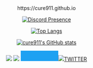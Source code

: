 <div align="center">
    https://cure911.github.io
<p>
</p><p><a href="https://discord.com/users/754969692585852939" rel="nofollow"><img src="https://camo.githubusercontent.com/6d2edb88bdd6dbaabe3be901965bc4d39cacf8ba1aeb131c18af173d99fa866d/68747470733a2f2f6c616e796172642d70726f66696c652d726561646d652e76657263656c2e6170702f6170692f3334323336303439303432323536363931333f7468656d653d6461726b2662673d30303065323726616e696d617465643d7472756526686964654469736372696d3d66616c736526626f726465725261646975733d32307078" alt="Discord Presence" data-canonical-src="https://lanyard-profile-readme.vercel.app/api/75496969258585293913?theme=dark&amp;bg=000e27&amp;animated=true&amp;hideDiscrim=false&amp;borderRadius=20px" style="max-width: 100%;"></a></p>
<p><a href="https://github.com/anuraghazra/github-readme-stats"><img src="https://camo.githubusercontent.com/ad6caaf0d260373f3259c0f42190e3c1e8b1d769977ad9fe48e7c22a48629336/68747470733a2f2f6769746875622d726561646d652d73746174732e76657263656c2e6170702f6170692f746f702d6c616e67732f3f757365726e616d653d61646973733031266c61796f75743d636f6d70616374266c616e67735f636f756e743d3130267468656d653d7261646963616c" alt="Top Langs" data-canonical-src="https://github-readme-stats.vercel.app/api/top-langs/?username=cure911&amp;layout=compact&amp;langs_count=10&amp;theme=radical" style="max-width: 100%;"></a></p>
<p><a target="_blank" rel="noopener noreferrer" href="https://camo.githubusercontent.com/6c2131ba076ab20200c573ef6741f44aae11e2d42efdd73dd1922824c4fc1bb7/68747470733a2f2f6769746875622d726561646d652d73746174732e76657263656c2e6170702f6170693f757365726e616d653d616469737330312673686f775f69636f6e733d74727565267468656d653d7261646963616c"><img src="https://camo.githubusercontent.com/6c2131ba076ab20200c573ef6741f44aae11e2d42efdd73dd1922824c4fc1bb7/68747470733a2f2f6769746875622d726561646d652d73746174732e76657263656c2e6170702f6170693f757365726e616d653d616469737330312673686f775f69636f6e733d74727565267468656d653d7261646963616c" alt="cure911's GitHub stats" data-canonical-src="https://github-readme-stats.vercel.app/api?username=cure911&amp;show_icons=true&amp;theme=radical" style="max-width: 100%;"></a></p>
<p></p>
</div>
<div align="center">
<p>
    <a href="https://www.instagram.com/miraccozcan/" rel="nofollow"><img src="https://camo.githubusercontent.com/7e5ea6500c36f6cca132b99adbf3f7283c00742c0b0cca9515f0099d292b0494/68747470733a2f2f696d672e736869656c64732e696f2f62616467652f494e5354414752414d2532302d4443333137352e7376673f267374796c653d666f722d7468652d6261646765266c6f676f3d696e7374616772616d266c6f676f436f6c6f723d7768697465" data-canonical-src="https://img.shields.io/badge/INSTAGRAM%20-DC3175.svg?&amp;style=for-the-badge&amp;logo=instagram&amp;logoColor=white" style="max-width: 100%;"></a>
       <a href="https://open.spotify.com/user/zkxqg4tqe715zjw2n64k3yqau?si=26f4ba4da3224e4a8" rel="nofollow"><img src="https://camo.githubusercontent.com/8b36f195a47af7355c39f1aeb80a128d1ed7522b1ed32f726bfa27f12ff54fc5/68747470733a2f2f696d672e736869656c64732e696f2f62616467652f53706f746966792532302d3165643736302e7376673f267374796c653d666f722d7468652d6261646765266c6f676f3d73706f74696679266c6f676f436f6c6f723d7768697465" data-canonical-src="https://img.shields.io/badge/Spotify%20-1ed760.svg?&amp;style=for-the-badge&amp;logo=spotify&amp;logoColor=white" style="max-width: 100%;"></a>
    <a href="https://twitter.com/miraccozcan" rel="nofollow"><svg xmlns="http://www.w3.org/2000/svg" xmlns:xlink="http://www.w3.org/1999/xlink" width="101.75" height="28" role="img" aria-label="SPOTIFY"><title>SPOTIFY</title><g shape-rendering="crispEdges"><rect width="101.75" height="28" fill="#1ed760" style="&#10;    fill: rgb(29, 161, 242);&#10;"/></g><g fill="#fff" text-anchor="middle" font-family="Verdana,Geneva,DejaVu Sans,sans-serif" text-rendering="geometricPrecision" font-size="100"><img xmlns="" src="https://iconsplace.com/wp-content/uploads/_icons/ffffff/256/png/twitter-icon-18-256.png"/><text transform="scale(.1)" x="608.75" y="175" textLength="577.5" fill="#fff" font-weight="bold">TWITTER</text></g></svg></a>
</p>
<p>
</p>
</div>
</article>
